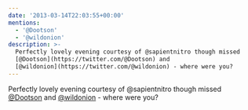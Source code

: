 ```yaml
---
date: '2013-03-14T22:03:55+00:00'
mentions:
  - '@Dootson'
  - '@wildonion'
description: >-
  Perfectly lovely evening courtesy of @sapientnitro though missed
  [@Dootson](https://twitter.com/@Dootson) and
  [@wildonion](https://twitter.com/@wildonion) - where were you?
---
```

Perfectly lovely evening courtesy of @sapientnitro though missed [@Dootson](https://twitter.com/@Dootson) and [@wildonion](https://twitter.com/@wildonion) - where were you?
